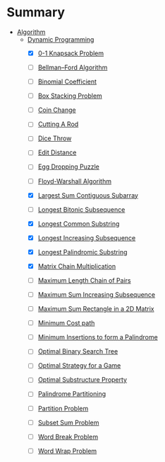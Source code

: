 # Summary

- [Algorithm](algorithm/README.md)
    - [Dynamic Programming](algorithm/dynamic%20programming/README.md)
        - [x] [0-1 Knapsack Problem](algorithm/dynamic%20programming/0-1%20knapsack%20problem.md)
        - [ ] [Bellman–Ford Algorithm](algorithm/dynamic%20programming/bellman–ford%20algorithm.md)
        - [ ] [Binomial Coefficient](algorithm/dynamic%20programming/binomial%20coefficient.md)
        - [ ] [Box Stacking Problem](algorithm/dynamic%20programming/box%20stacking%20problem.md)
        - [ ] [Coin Change](algorithm/dynamic%20programming/coin%20change.md)
        - [ ] [Cutting A Rod](algorithm/dynamic%20programming/cutting%20a%20rod.md)
        - [ ] [Dice Throw](algorithm/dynamic%20programming/dice%20throw.md)
        - [ ] [Edit Distance](algorithm/dynamic%20programming/edit%20distance.md)
        - [ ] [Egg Dropping Puzzle](algorithm/dynamic%20programming/egg%20dropping%20puzzle.md)
        - [ ] [Floyd-Warshall Algorithm](algorithm/dynamic%20programming/floyd%20warshall%20algorithm.md)
        - [x] [Largest Sum Contiguous Subarray](algorithm/dynamic%20programming/largest%20sum%20contiguous%20subarray.md)
        - [ ] [Longest Bitonic Subsequence](algorithm/dynamic%20programming/longest%20bitonic%20subsequence.md)
        - [x] [Longest Common Substring](algorithm/dynamic%20programming/longest%20common%20substring.md)
        - [x] [Longest Increasing Subsequence](algorithm/dynamic%20programming/longest%20increasing%20subsequence.md)
        - [x] [Longest Palindromic Substring](algorithm/dynamic%20programming/longest%20palindrome%20substring.md)
        - [x] [Matrix Chain Multiplication](algorithm/dynamic%20programming/matrix%20chain%20multiplication.md)
        - [ ] [Maximum Length Chain of Pairs](algorithm/dynamic%20programming/maximum%20length%20chain%20of%20pairs.md)
        - [ ] [Maximum Sum Increasing Subsequence](algorithm/dynamic%20programming/maximum%20sum%20increasing%20subsequence.md)
        - [ ] [Maximum Sum Rectangle in a 2D Matrix](algorithm/dynamic%20programming/maximum%20sum%20rectangle%20in%20a%202D%20matrix.md)
        - [ ] [Minimum Cost path](algorithm/dynamic%20programming/minimum%20cost%20path.md)
        - [ ] [Minimum Insertions to form a Palindrome](algorithm/dynamic%20programming/minimum%20insertions%20to%20form%20a%20palindrome.md)
        - [ ] [Optimal Binary Search Tree](algorithm/dynamic%20programming/optimal%20binary%20search%20tree.md)
        - [ ] [Optimal Strategy for a Game](algorithm/dynamic%20programming/optimal%20strategy%20for%20a%20game.md)
        - [ ] [Optimal Substructure Property](algorithm/dynamic%20programming/optimal%20substructure%20property.md)
        - [ ] [Palindrome Partitioning](algorithm/dynamic%20programming/palindrome%20partitioning.md)
        - [ ] [Partition Problem](algorithm/dynamic%20programming/partition%20problem.md)
        - [ ] [Subset Sum Problem](algorithm/dynamic%20programming/subset%20sum%20problem.md)
        - [ ] [Word Break Problem](algorithm/dynamic%20programming/word%20break%20problem.md)
        - [ ] [Word Wrap Problem](algorithm/dynamic%20programming/word%20wrap%20problem.md)

